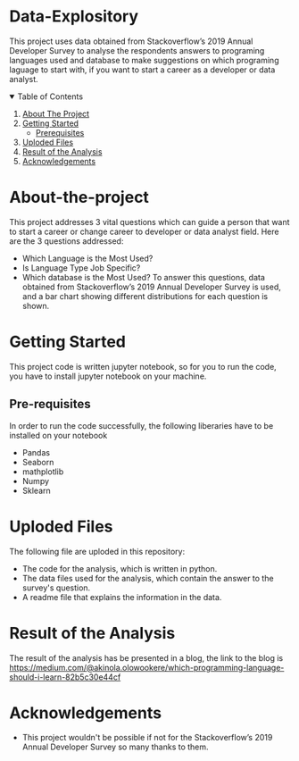 # Data-Explository
This project uses data obtained from Stackoverflow’s 2019 Annual Developer Survey to analyse the respondents answers to programing languages used and database to make suggestions on which programing laguage to start with, if you want to start a career as a developer or data analyst.

<details open="open">
  <summary>Table of Contents</summary>
  <ol>
    <li>
      <a href="#about-the-project">About The Project</a>
    </li>
    <li>
      <a href="#getting-started">Getting Started</a>
      <ul>
        <li><a href="#prerequisites">Prerequisites</a></li>
      </ul>
    </li>
    <li><a href="#Uploded Files">Uploded Files</a></li>
    <li><a href="#Result of the Analysis">Result of the Analysis</a></li>
    <li><a href="#acknowledgements">Acknowledgements</a></li>
  </ol>
</details>

# About-the-project
This project addresses 3 vital questions which can guide a person that want to start a career or change career to developer or data analyst field.
Here are the 3 questions addressed:
* Which Language is the Most Used?
* Is Language Type Job Specific?
* Which database is the Most Used?
To answer this questions, data obtained from Stackoverflow’s 2019 Annual Developer Survey is used, and a bar chart showing different distributions for each question is shown.

# Getting Started
This project code is written jupyter notebook, so for you to run the code, you have to install jupyter notebook on your machine.

## Pre-requisites
In order to run the code successfully, the following liberaries have to be installed on your notebook
* Pandas
* Seaborn
* mathplotlib
* Numpy
* Sklearn

# Uploded Files
The following file are uploded in this repository:
* The code for the analysis, which is written in python.
* The data files used for the analysis, which contain the answer to the survey's question.
* A readme file that explains the information in the data.

# Result of the Analysis
The result of the analysis has be presented in a blog, the link to the blog is https://medium.com/@akinola.olowookere/which-programming-language-should-i-learn-82b5c30e44cf

# Acknowledgements
* This project wouldn't be possible if not for the Stackoverflow’s 2019 Annual Developer Survey so many thanks to them.




